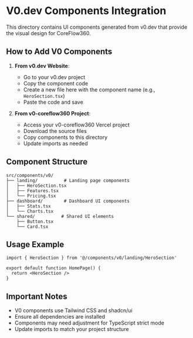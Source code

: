 # V0.dev Components Integration

This directory contains UI components generated from v0.dev that provide the visual design for CoreFlow360.

## How to Add V0 Components

1. **From v0.dev Website**:
   - Go to your v0.dev project
   - Copy the component code
   - Create a new file here with the component name (e.g., `HeroSection.tsx`)
   - Paste the code and save

2. **From v0-coreflow360 Project**:
   - Access your v0-coreflow360 Vercel project
   - Download the source files
   - Copy components to this directory
   - Update imports as needed

## Component Structure

```
src/components/v0/
├── landing/          # Landing page components
│   ├── HeroSection.tsx
│   ├── Features.tsx
│   └── Pricing.tsx
├── dashboard/        # Dashboard UI components
│   ├── Stats.tsx
│   └── Charts.tsx
└── shared/          # Shared UI elements
    ├── Button.tsx
    └── Card.tsx
```

## Usage Example

```tsx
import { HeroSection } from '@/components/v0/landing/HeroSection'

export default function HomePage() {
  return <HeroSection />
}
```

## Important Notes

- V0 components use Tailwind CSS and shadcn/ui
- Ensure all dependencies are installed
- Components may need adjustment for TypeScript strict mode
- Update imports to match your project structure